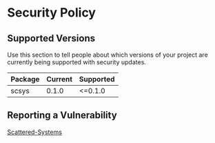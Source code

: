 # Security Policy

## Supported Versions

Use this section to tell people about which versions of your project are
currently being supported with security updates.

| Package | Current | Supported |
|---------|---------|-----------|
| scsys   | 0.1.0   | <=0.1.0   |


## Reporting a Vulnerability

[Scattered-Systems](https://scattered-systems.com)